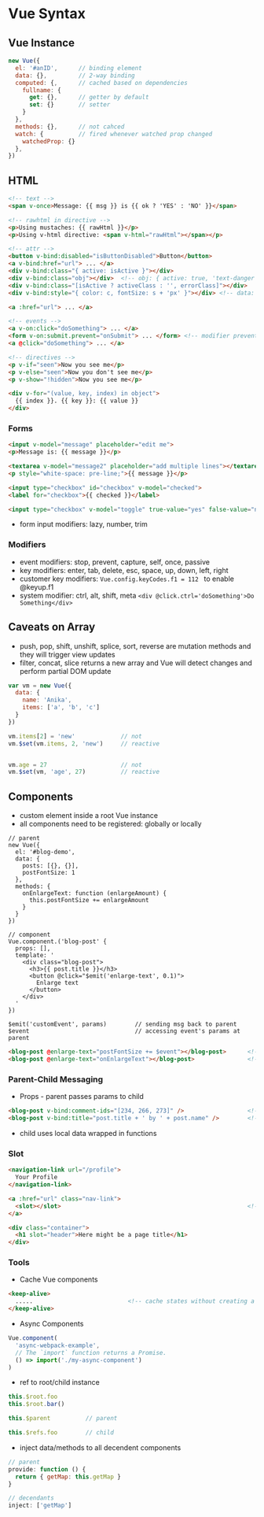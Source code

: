 # Vue Syntax
## Vue Instance
```js
new Vue({
  el: '#anID',      // binding element
  data: {},         // 2-way binding
  computed: {,      // cached based on dependencies
    fullname: {
      get: {},      // getter by default
      set: {}       // setter
    }
  },
  methods: {},      // not cahced
  watch: {          // fired whenever watched prop changed
    watchedProp: {} 
  },                 
})
```


## HTML
```html
<!-- text -->
<span v-once>Message: {{ msg }} is {{ ok ? 'YES' : 'NO' }}</span>

<!-- rawhtml in directive -->
<p>Using mustaches: {{ rawHtml }}</p>
<p>Using v-html directive: <span v-html="rawHtml"></span></p>

<!-- attr -->
<button v-bind:disabled="isButtonDisabled">Button</button>
<a v-bind:href="url"> ... </a>
<div v-bind:class="{ active: isActive }"></div>
<div v-bind:class="obj"></div>  <!-- obj: { active: true, 'text-danger': false } -->
<div v-bind:class="[isActive ? activeClass : '', errorClass]"></div>
<div v-bind:style="{ color: c, fontSize: s + 'px' }"></div> <!-- data: { c: 'red', s: 30 }  -->

<a :href="url"> ... </a>

<!-- events -->
<a v-on:click="doSomething"> ... </a>
<form v-on:submit.prevent="onSubmit"> ... </form> <!-- modifier prevent calls event.preventDefault() on event -->
<a @click="doSomething"> ... </a>

<!-- directives -->
<p v-if="seen">Now you see me</p>
<p v-else="seen">Now you don't see me</p>
<p v-show="!hidden">Now you see me</p>

<div v-for="(value, key, index) in object">
  {{ index }}. {{ key }}: {{ value }}
</div>
```

### Forms
```html
<input v-model="message" placeholder="edit me">
<p>Message is: {{ message }}</p>

<textarea v-model="message2" placeholder="add multiple lines"></textarea>
<p style="white-space: pre-line;">{{ message }}</p>

<input type="checkbox" id="checkbox" v-model="checked">
<label for="checkbox">{{ checked }}</label>

<input type="checkbox" v-model="toggle" true-value="yes" false-value="no">  <!-- vm.toggle === 'yes' when checked -->
```

* form input modifiers: lazy, number, trim

### Modifiers
* event modifiers: stop, prevent, capture, self, once, passive
* key modifiers: enter, tab, delete, esc, space, up, down, left, right
* customer key modifiers: ```Vue.config.keyCodes.f1 = 112 ``` to enable @keyup.f1
* system modifier: ctrl, alt, shift, meta  ```<div @click.ctrl='doSomething'>Do Something</div>```


## Caveats on Array
* push, pop, shift, unshift, splice, sort, reverse are mutation methods and they will trigger view updates
* filter, concat, slice returns a new array and Vue will detect changes and perform partial DOM update

```js
var vm = new Vue({
  data: {
    name: 'Anika',
    items: ['a', 'b', 'c']
  }
})

vm.items[2] = 'new'             // not
vm.$set(vm.items, 2, 'new')     // reactive


vm.age = 27                     // not
vm.$set(vm, 'age', 27)          // reactive
```


## Components
* custom element inside a root Vue instance
* all components need to be registered: globally or locally
```
// parent
new Vue({
  el: '#blog-demo',
  data: {
    posts: [{}, {}],
    postFontSize: 1
  },
  methods: {
    onEnlargeText: function (enlargeAmount) {
      this.postFontSize += enlargeAmount
    }
  }  
})

// component
Vue.component.('blog-post' {
  props: [],
  template: '
    <div class="blog-post">
      <h3>{{ post.title }}</h3>
      <button @click="$emit('enlarge-text', 0.1)">
        Enlarge text
      </button>
    </div>  
  ' 
})

$emit('customEvent', params)        // sending msg back to parent
$event                              // accessing event's params at parent
```

```html
<blog-post @enlarge-text="postFontSize += $event"></blog-post>      <!-- handle at declaration -->
<blog-post @enlarge-text="onEnlargeText"></blog-post>               <!-- handle with a parent method -->
```

### Parent-Child Messaging
* Props - parent passes params to child
```html
<blog-post v-bind:comment-ids="[234, 266, 273]" />                  <!-- static array -->
<blog-post v-bind:title="post.title + ' by ' + post.name" />        <!-- dyanamic data -->
```
* child uses local data wrapped in functions

### Slot
```html
<navigation-link url="/profile">
  Your Profile
</navigation-link>

<a :href="url" class="nav-link">
  <slot></slot>                                                     <!-- Your Profile -->
</a>

<div class="container">
  <h1 slot="header">Here might be a page title</h1>
</div>  
```

### Tools
* Cache Vue components
```html
<keep-alive>
  .....                           <!-- cache states without creating a new Vue rendering -->
</keep-alive>
```

* Async Components
```js
Vue.component(
  'async-webpack-example',
  // The `import` function returns a Promise.
  () => import('./my-async-component')
)
```

* ref to root/child instance
```js
this.$root.foo
this.$root.bar()

this.$parent          // parent

this.$refs.foo        // child
```

* inject data/methods to all decendent components
```js
// parent
provide: function () {
  return { getMap: this.getMap }
}

// decendants
inject: ['getMap']
```

